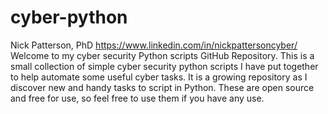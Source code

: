 # cyber-python
Nick Patterson, PhD https://www.linkedin.com/in/nickpattersoncyber/
Welcome to my cyber security Python scripts GitHub Repository. 
This is a small collection of simple cyber security python scripts I have put together to help automate some useful cyber tasks.
It is a growing repository as I discover new and handy tasks to script in Python.
These are open source and free for use, so feel free to use them if you have any use.

